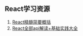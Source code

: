 ## React学习资源
1. [React精髓简要概括](https://juejin.cn/post/6844903843151478791)
2. [React全部api解读+基础实践大全](https://juejin.cn/post/6950063294270930980)